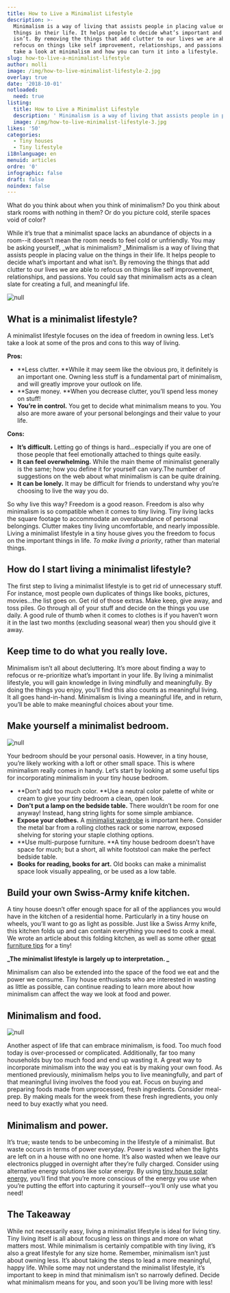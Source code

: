```yaml
---
title: How to Live a Minimalist Lifestyle
description: >-
  Minimalism is a way of living that assists people in placing value on the
  things in their life. It helps people to decide what’s important and what
  isn’t. By removing the things that add clutter to our lives we are able to
  refocus on things like self improvement, relationships, and passions. Let's
  take a look at minimalism and how you can turn it into a lifestyle. 
slug: how-to-live-a-minimalist-lifestyle
author: molli
image: /img/how-to-live-minimalist-lifestyle-2.jpg
overlay: true
date: '2018-10-01'
notloaded:
  need: true
listing:
  title: How to Live a Minimalist Lifestyle
  description: ' Minimalism is a way of living that assists people in placing value on the things in their life. It helps people to decide what’s important and what isn’t. By removing the things that add clutter to our lives we are able to refocus on things like self improvement, relationships, and passions. You could say that minimalism acts as a clean slate for creating a full, and meaningful life. A minimalist lifestyle focuses on the idea of freedom in owning less. Let’s take a look at some of the pros and cons to this way of living.'
  image: /img/how-to-live-minimalist-lifestyle-3.jpg
likes: '50'
categories:
  - Tiny houses
  - Tiny lifestyle
i18nlanguage: en
menuid: articles
ordre: '0'
infographic: false
draft: false
noindex: false
---
```

What do you think about when you think of minimalism? Do you think about stark rooms with nothing in them? Or do you picture cold, sterile spaces void of color? 

While it’s true that a minimalist space lacks an abundance of objects in a room--it doesn’t mean the room needs to feel cold or unfriendly. You may be asking yourself, _what is minimalism? _Minimalism is a way of living that assists people in placing value on the things in their life. It helps people to decide what’s important and what isn’t. By removing the things that add clutter to our lives we are able to refocus on things like self improvement, relationships, and passions. You could say that minimalism acts as a clean slate for creating a full, and meaningful life.

![null](/img/how-to-live-minimalist-lifestyle-4.jpg)

## What is a minimalist lifestyle?

A minimalist lifestyle focuses on the idea of freedom in owning less. Let’s take a look at some of the pros and cons to this way of living.

**Pros:**

* **Less clutter. **While it may seem like the obvious pro, it definitely is an important one. Owning less stuff is a fundamental part of minimalism, and will greatly improve your outlook on life.
* **Save money. **When you decrease clutter, you’ll spend less money on stuff!
* **You’re in control.** You get to decide what minimalism means to you. You also are more aware of your personal belongings and their value to your life.

**Cons:**

* **It’s difficult.** Letting go of things is hard...especially if you are one of those people that feel emotionally attached to things quite easily.
* **It can feel overwhelming.** While the main theme of minimalist generally is the same; how you define it for yourself can vary.The number of suggestions on the web about what minimalism is can be quite draining. 
* **It can be lonely.** It may be difficult for friends to understand why you’re choosing to live the way you do. 

So why live this way? Freedom is a good reason. Freedom is also why minimalism is so compatible when it comes to tiny living. Tiny living lacks the square footage to accommodate an overabundance of personal belongings. Clutter makes tiny living uncomfortable, and nearly impossible. Living a minimalist lifestyle in a tiny house gives you the freedom to focus on the important things in life. _To make living a priority_, rather than material things.

## **How do I start living a minimalist lifestyle?**

The first step to living a minimalist lifestyle is to get rid of unnecessary stuff. For instance, most people own duplicates of things like books, pictures, movies...the list goes on. Get rid of those extras. Make keep, give away, and toss piles. Go through all of your stuff and decide on the things you use daily. A good rule of thumb when it comes to clothes is if you haven’t worn it in the last two months (excluding seasonal wear) then you should give it away. 

## **Keep time to do what you really love.**

Minimalism isn’t all about decluttering. It’s more about finding a way to refocus or re-prioritize what’s important in your life. By living a minimalist lifestyle, you will gain knowledge in living mindfully and meaningfully. By doing the things you enjoy, you’ll find this also counts as meaningful living. It all goes hand-in-hand. Minimalism is living a meaningful life, and in return, you’ll be able to make meaningful choices about your time. 

## **Make yourself a minimalist bedroom.**

![null](/img/how-to-live-minimalist-lifestyle-1.jpg)

Your bedroom should be your personal oasis. However, in a tiny house, you’re likely working with a loft or other small space. This is where minimalism really comes in handy. Let’s start by looking at some useful tips for incorporating minimalism in your tiny house bedroom.

* **Don’t add too much color. **Use a neutral color palette of white or cream to give your tiny bedroom a clean, open look.
* **Don't put a lamp on the bedside table.** There wouldn’t be room for one anyway! Instead, hang string lights for some simple ambiance. 
* **Expose your clothes.** A [minimalist wardrobe](< https://www.tinysociety.co/articles/how-to-create-your-minimalist-wardrobe/>) is important here. Consider the metal bar from a rolling clothes rack or some narrow, exposed shelving for storing your staple clothing options. 
* **Use multi-purpose furniture. **A tiny house bedroom doesn’t have space for much; but a short, all white footstool can make the perfect bedside table.
* **Books for reading, books for art.** Old books can make a minimalist space look visually appealing, or be used as a low table.

## Build your own Swiss-Army knife kitchen.

A tiny house doesn’t offer enough space for all of the appliances you would have in the kitchen of a residential home. Particularly in a tiny house on wheels, you’ll want to go as light as possible. Just like a Swiss Army knife, this kitchen folds up and can contain everything you need to cook a meal. We wrote an article about this folding kitchen, as well as some other [great furniture tips](https://www.tinysociety.co/articles/6-pieces-of-furniture-you-need-in-your-tiny-house/) for a tiny!

**_The minimalist lifestyle is largely up to interpretation. _**

Minimalism can also be extended into the space of the food we eat and the power we consume. Tiny house enthusiasts who are interested in wasting as little as possible, can continue reading to learn more about how minimalism can affect the way we look at food and power. 

## Minimalism and food.

![null](/img/how-to-live-minimalist-lifestyle-5.jpg)

Another aspect of life that can embrace minimalism, is food. Too much food today is over-processed or complicated. Additionally, far too many households buy too much food and end up wasting it. A great way to incorporate minimalism into the way you eat is by making your own food. As mentioned previously, minimalism helps you to live meaningfully, and part of that meaningful living involves the food you eat. Focus on buying and preparing foods made from unprocessed, fresh ingredients. Consider meal-prep. By making meals for the week from these fresh ingredients, you only need to buy exactly what you need. 

## Minimalism and power.

It’s true; waste tends to be unbecoming in the lifestyle of a minimalist. But waste occurs in terms of power everyday. Power is wasted when the lights are left on in a house with no one home. It’s also wasted when we leave our electronics plugged in overnight after they’re fully charged. Consider using alternative energy solutions like solar energy. By using [tiny house solar energy](https://www.tinysociety.co/articles/how-to-power-tiny-house-with-solar-energy/), you’ll find that you’re more conscious of the energy you use when you’re putting the effort into capturing it yourself--you’ll only use what you need!

## The Takeaway

While not necessarily easy, living a minimalist lifestyle is ideal for living tiny. Tiny living itself is all about focusing less on things and more on what matters most. While minimalism is certainly compatible with tiny living, it’s also a great lifestyle for any size home. Remember, minimalism isn’t just about owning less. It’s about taking the steps to lead a more meaningful, happy life. While some may not understand the minimalist lifestyle, it’s important to keep in mind that minimalism isn’t so narrowly defined. Decide what minimalism means for you, and soon you’ll be living more with less!
